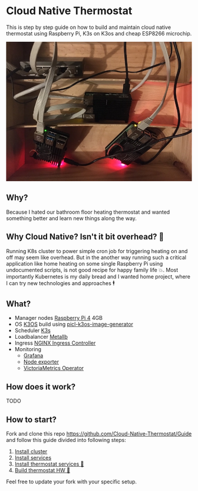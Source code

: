 # Cloud Native Thermostat 

This is step by step guide on how to build and maintain cloud native thermostat using Raspberry Pi, K3s on K3os and cheap ESP8266 microchip.

![Raspberry Pi K3os Cluster](./img/Raspberry%20Pi%20K3os%20Cluster.jpeg)

## Why?

Because I hated our bathroom floor heating thermostat and wanted something better and learn new things along the way.

## Why Cloud Native? Isn't it bit overhead? 🥴

Running K8s cluster to power simple cron job for triggering heating on and off may seem like overhead. But in the another way running such a critical application like home heating on some single Raspberry Pi using undocumented scripts, is not good recipe for happy family life 💥. Most importantly Kubernetes is my daily bread and I wanted home project, where I can try new technologies and approaches 🕴

## What?

- Manager nodes [Raspberry Pi 4](https://www.raspberrypi.org/products/raspberry-pi-4-model-b/) 4GB
- OS [K3OS](https://github.com/rancher/k3os) build using [picl-k3os-image-generator](https://github.com/elmariofredo/picl-k3os-image-generator)
- Scheduler [K3s](https://github.com/rancher/k3s)
- Loadbalancer [Metallb](https://github.com/Cloud-Native-Thermostat/Guide/blob/master/Sources/metallb-system)
- Ingress [NGINX Ingress Controller](https://github.com/Cloud-Native-Thermostat/Guide/blob/master/Sources/ingress-nginx)
- Monitoring 
  - [Grafana](https://github.com/Cloud-Native-Thermostat/Guide/blob/master/Sources/monitoring-system/grafana)
  - [Node exporter](https://github.com/Cloud-Native-Thermostat/Guide/blob/master/Sources/monitoring-system/node-exporter)
  - [VictoriaMetrics Operator](https://github.com/Cloud-Native-Thermostat/Guide/blob/master/Sources/monitoring-system/victoriametrics)

## How does it work?

TODO

## How to start?

Fork and clone this repo https://github.com/Cloud-Native-Thermostat/Guide and follow this guide divided into following steps:

1. [Install cluster](1-Install_cluster.md)
2. [Install services](2-Install_services.md)
3. [Install thermostat services 🚧](3-Install_thermostat_services.md)
4. [Build thermostat HW 🚧](4-Build_thermostat_HW.md)

Feel free to update your fork with your specific setup.

<!-- include -->
[](_coverpage.md)
[](_sidebar_.md)
<!-- include -->
